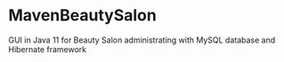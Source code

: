 # MavenBeautySalon
GUI in Java 11 for Beauty Salon administrating with MySQL database and Hibernate framework
